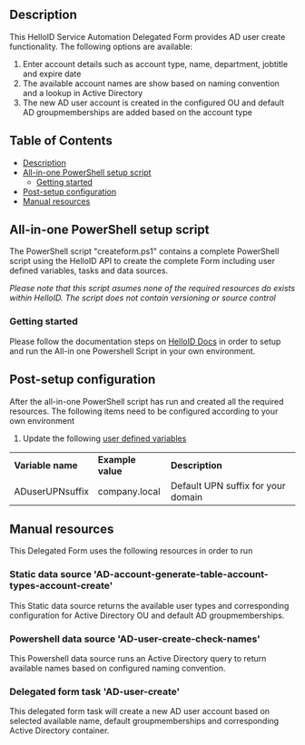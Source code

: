 <!-- Description -->
## Description
This HelloID Service Automation Delegated Form provides AD user create functionality. The following options are available:
 1. Enter account details such as account type, name, department, jobtitle and expire date
 2. The available account names are show based on naming convention and a lookup in Active Directory
 5. The new AD user account is created in the configured OU and default AD groupmemberships are added based on the account type
 
<!-- TABLE OF CONTENTS -->
## Table of Contents
* [Description](#description)
* [All-in-one PowerShell setup script](#all-in-one-powershell-setup-script)
  * [Getting started](#getting-started)
* [Post-setup configuration](#post-setup-configuration)
* [Manual resources](#manual-resources)


## All-in-one PowerShell setup script
The PowerShell script "createform.ps1" contains a complete PowerShell script using the HelloID API to create the complete Form including user defined variables, tasks and data sources.

 _Please note that this script asumes none of the required resources do exists within HelloID. The script does not contain versioning or source control_


### Getting started
Please follow the documentation steps on [HelloID Docs](https://docs.helloid.com/hc/en-us/articles/360017556559-Service-automation-GitHub-resources) in order to setup and run the All-in one Powershell Script in your own environment.

 
## Post-setup configuration
After the all-in-one PowerShell script has run and created all the required resources. The following items need to be configured according to your own environment
 1. Update the following [user defined variables](https://docs.helloid.com/hc/en-us/articles/360014169933-How-to-Create-and-Manage-User-Defined-Variables)
<table>
  <tr><td><strong>Variable name</strong></td><td><strong>Example value</strong></td><td><strong>Description</strong></td></tr>
  <tr><td>ADuserUPNsuffix</td><td>company.local</td><td>Default UPN suffix for your domain</td></tr>
</table>

## Manual resources
This Delegated Form uses the following resources in order to run

### Static data source 'AD-account-generate-table-account-types-account-create'
This Static data source returns the available user types and corresponding configuration for Active Directory OU and default AD groupmemberships.

### Powershell data source 'AD-user-create-check-names'
This Powershell data source runs an Active Directory query to return available names based on configured naming convention.  

### Delegated form task 'AD-user-create'
This delegated form task will create a new AD user account based on selected available name, default groupmemberships and corresponding Active Directory container.
